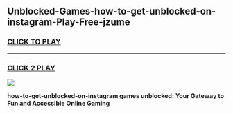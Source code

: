 
## Unblocked-Games-how-to-get-unblocked-on-instagram-Play-Free-jzume
<h3>
<a href="https://premium76.site?title=how-to-get-unblocked-on-instagram&ref=12A">CLICK TO PLAY</a></h3>
<hr>

<h3>
<a href="https://premium76.site?title=how-to-get-unblocked-on-instagram&ref=12A">CLICK 2 PLAY</a>
  
</h3>

<a href="https://premium76.site?title=how-to-get-unblocked-on-instagram&ref=12A"><img src="https://clearcache.store/games.png"></a>


**how-to-get-unblocked-on-instagram games unblocked: Your Gateway to Fun and Accessible Online Gaming**

